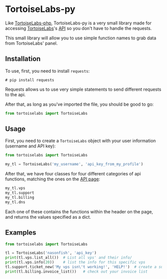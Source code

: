 # TortoiseLabs-py

Like [TortoiseLabs-php](https://github.com/nasonfish/TortoiseLabs-php), TortoiseLabs-py is a very small library made for accessing [TortoiseLabs](http://tortois.es/)'s [API](http://wiki.tortois.es/index/API) so you don't have to handle the requests.

This small library will allow you to use simple function names to grab data from TortoiseLabs' panel.

## Installation

To use, first, you need to install `requests`:

    # pip install requests

Requests allows us to use very simple statements to send different requests to the api.

After that, as long as you've imported the file, you should be good to go:
```python
from tortoiselabs import TortoiseLabs
```

## Usage

First, you need to create a `TortoiseLabs` object with your user information (username and API key):
```python
from tortoiselabs import TortoiseLabs

my_tl = TortoiseLabs('my_username', 'api_key_from_my_profile')

```

After that, we have four classes for four different categories of api functions, matching the ones on the [API page](http://wiki.tortois.es/index/API):

```python
my_tl.vps
my_tl.support
my_tl.billing
my_tl.dns
```

Each one of these contains the functions within the header on the page, and returns the values specified as a dict.

## Examples

```python
from tortoiselabs import TortoiseLabs

tl = TortoiseLabs('nasonfish', 'api_key')
print(tl.vps.list_all())  # List all vps' and their info/
print(tl.vps.info(20))    # list the info for this specific vps
tl.support.ticket_new('My vps isn\'t working!', 'HELP!')  # create a support ticket. don't make bad ones like this though
print(tl.billing.invoice_list())   # check out your invoice list
```
